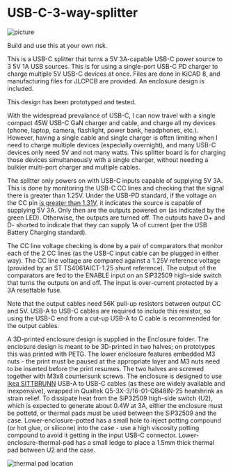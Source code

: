 # USB-C-3-way-splitter

![picture](https://github.com/bluepylons/USB-C-3-way-splitter/blob/main/Graphics/DSC_1433.JPG?raw=true)

Build and use this at your own  risk.

This is a USB-C splitter that turns a 5V 3A-capable USB-C power source to 3 5V 1A USB sources. This is for using a single-port USB-C PD charger to charge multiple 5V USB-C devices at once. Files are done in KiCAD 8, and manufacturing files for JLCPCB are provided. An enclosure design is included. 

This design has been prototyped and  tested. 

With the widespread prevalance of USB-C, I can now travel with a single compact 45W USB-C GaN charger and  cable, and charge all my devices (phone, laptop, camera, flashlight, power bank, headphones, etc.). However, having a single cable and single charger is often limiting when I need to charge multiple devices (especially overnight), and many USB-C devices only need 5V and not many watts. This splitter board is for charging those devices simultaneously with a single charger, without needing a bulkier multi-port charger and multiple cables.

The splitter only powers on with USB-C inputs capable of supplying 5V 3A. This is done by monitoring the USB-C CC lines and checking that the signal there is greater than 1.25V. Under the USB-PD standard, if the voltage on the CC pin [is greater than 1.31V](https://hackaday.com/2023/01/04/all-about-usb-c-resistors-and-emarkers/), it indicates the source is capable of supplying 5V 3A. Only then are the outputs powered on (as indicated by the green LED). Otherwise, the outputs are turned off. The outputs have D+ and D- shorted to indicate that they can supply 1A of current (per the USB Battery Charging standard). 

The CC line voltage checking is done by a pair of comparators that monitor each of the 2 CC lines (as the USB-C input cable can be plugged in either way). The CC line voltage are compared against a 1.25V reference voltage (provided by an ST TS4061AICT-1.25 shunt reference). The output of the comparators are fed to the ENABLE input on an SiP32509 high-side switch that turns the outputs on and off. The input is over-current protected by a 3A resettable fuse. 

Note that the output cables need 56K pull-up resistors between output CC and 5V. USB-A to USB-C cables are required to include this resistor, so using the USB-C end from a cut-up USB-A to C cable is recommended for the output cables. 

A 3D-printed enclosure design is supplied in the Enclosure folder. The enclosure design is meant to be 3D-printed in two halves; on prototypes this was printed with PETG. The lower enclosure features embedded M3 nuts - the print must be paused at the appropriate layer and M3 nuts need to be inserted before the print resumes. The two halves are screwed together with M3x8 countersunk screws. The enclosure is designed to use [Ikea  SITTBRUNN](https://www.ikea.com/us/en/p/sittbrunn-usb-a-to-usb-c-light-yellow-80539483/) USB-A to USB-C cables (as these are widely available and inexpensive), wrapped in Qualtek Q5-3X-3/16-01-QB48IN-25 heatshrink as strain relief. To dissipate heat from the SiP32509 high-side switch (U2), which is expected to generate about 0.4W at 3A, either the enclosure must be pottetd, or thermal pads must be used between the SiP32509 and the case. Lower-enclosure-potted has a small hole to inject potting compound (or hot glue, or silicone) into the case - use a high viscosity potting compound to avoid it getting in the input USB-C connector. Lower-enclosure-thermal-pad has a small ledge to place a 1.5mm thick thermal pad between U2 and the case. 

![thermal pad location](https://github.com/bluepylons/USB-C-3-way-splitter/blob/main/Graphics/thermal-pad-location.PNG?raw=true)



